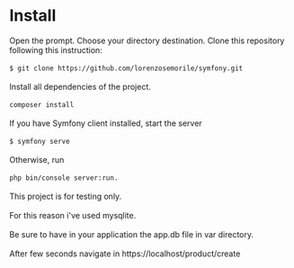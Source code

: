 # Install

Open the prompt.
Choose your directory destination.
Clone this repository following this instruction: 
<br />
<br />
`$ git clone https://github.com/lorenzosemorile/symfony.git`
<br />
<br />
Install all dependencies of the project.
<br />
<br />
`composer install`
<br />
<br />
If you have Symfony client installed, start the server
<br />
<br />
`$ symfony serve`
<br />
<br />
Otherwise, run
<br />
<br /> 
`php bin/console server:run.`
<br />
<br />
This project is for testing only.
<br />
<br />
For this reason i've used mysqlite.
<br />
<br />
Be sure to have in your application the app.db file in var directory.
<br />
<br />
After few seconds navigate in
https://localhost/product/create
